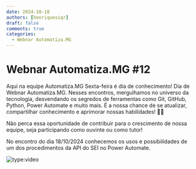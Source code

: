 ```yaml
---
date: 2024-10-18
authors: [henriquesiqr]
draft: false
comments: true
categories:
  - Webnar Automatiza.MG
---
```


# Webnar Automatiza.MG #12

Aqui na equipe Automatiza.MG Sexta-feira é dia de conhecimento!
Dia de Webnar Automatiza.MG.
Nesses encontros, mergulhamos no universo da tecnologia, desvendando os segredos de ferramentas como Git, GitHub, Python, Power Automate e muito mais.
É a nossa chance de se atualizar, compartilhar conhecimento e aprimorar nossas habilidades! :rocket::rocket:

<!-- more -->

Não perca essa oportunidade de contribuir para o crescimento de nossa equipe, seja participando como ouvinte ou como tutor!

No encontro do dia 18/10/2024 conhecemos os usos e possibilidades de um dos procedimentos da API do SEI no Power Automate.

![type:video](https://www.youtube.com/embed/z9dL3rHwJLo)
